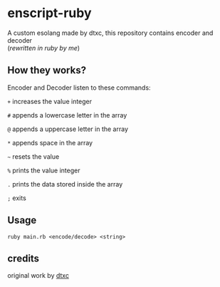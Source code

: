 # enscript-ruby
A custom esolang made by dtxc, this repository contains encoder and decoder <br>
(*rewritten in ruby by me*)

## How they works?
Encoder and Decoder listen to these commands:

`+` increases the value integer

`#` appends a lowercase letter in the array

`@` appends a uppercase letter in the array

`*` appends space in the array

`~` resets the value

`%` prints the value integer

`.` prints the data stored inside the array

`;` exits

## Usage
`ruby main.rb <encode/decode> <string>`

## credits
original work by [dtxc](https://github.com/XyrenTheCoder/enscript)
